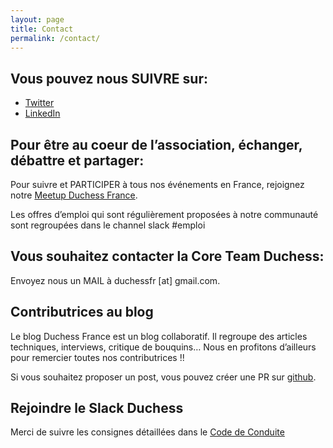 ```yaml
---
layout: page
title: Contact
permalink: /contact/
---
```


## Vous pouvez nous SUIVRE sur:

- [Twitter](http://twitter.com/duchessfr)
- [LinkedIn](https://www.linkedin.com/groups/2750811)

## Pour être au coeur de l’association, échanger, débattre et partager:

Pour suivre et PARTICIPER à tous nos événements en France, rejoignez notre [Meetup Duchess France](http://www.meetup.com/Duchess-France-Meetup/about/).

Les offres d’emploi qui sont régulièrement proposées à notre communauté sont regroupées dans le channel slack #emploi

## Vous souhaitez contacter la Core Team Duchess:

Envoyez nous un MAIL à duchessfr [at] gmail.com.

## Contributrices au blog

Le blog Duchess France est un blog collaboratif.
Il regroupe des articles techniques, interviews, critique de bouquins… Nous en profitons d’ailleurs pour remercier toutes nos contributrices !!

Si vous souhaitez proposer un post, vous pouvez créer une PR sur [github](https://github.com/DuchessFrance/DuchessFrance.github.io/blob/main/CONTRIBUTING.md).

## Rejoindre le Slack Duchess

Merci de suivre les consignes détaillées dans le [Code de Conduite](https://github.com/DuchessFrance/duchessfr/blob/master/CODE_OF_CONDUCT.md#invitation-et-acc%C3%A8s-au-slack-priv%C3%A9-en-mixit%C3%A9-choisie)